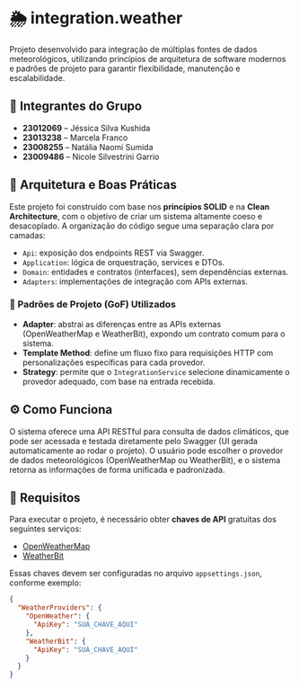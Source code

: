 # 🌦️ integration.weather
Projeto desenvolvido para integração de múltiplas fontes de dados meteorológicos, utilizando princípios de arquitetura de software modernos e padrões de projeto para garantir flexibilidade, manutenção e escalabilidade.

## 👥 Integrantes do Grupo

- **23012069** – Jéssica Silva Kushida  
- **23013238** – Marcela Franco  
- **23008255** – Natália Naomi Sumida  
- **23009486** – Nicole Silvestrini Garrio  

## 🧠 Arquitetura e Boas Práticas
Este projeto foi construído com base nos **princípios SOLID** e na **Clean Architecture**, com o objetivo de criar um sistema altamente coeso e desacoplado. A organização do código segue uma separação clara por camadas:
- `Api`: exposição dos endpoints REST via Swagger.
- `Application`: lógica de orquestração, services e DTOs.
- `Domain`: entidades e contratos (interfaces), sem dependências externas.
- `Adapters`: implementações de integração com APIs externas.

### 🧱 Padrões de Projeto (GoF) Utilizados
- **Adapter**: abstrai as diferenças entre as APIs externas (OpenWeatherMap e WeatherBit), expondo um contrato comum para o sistema.
- **Template Method**: define um fluxo fixo para requisições HTTP com personalizações específicas para cada provedor.
- **Strategy**: permite que o `IntegrationService` selecione dinamicamente o provedor adequado, com base na entrada recebida.

## ⚙️ Como Funciona
O sistema oferece uma API RESTful para consulta de dados climáticos, que pode ser acessada e testada diretamente pelo Swagger (UI gerada automaticamente ao rodar o projeto). O usuário pode escolher o provedor de dados meteorológicos (OpenWeatherMap ou WeatherBit), e o sistema retorna as informações de forma unificada e padronizada.

## 🔐 Requisitos
Para executar o projeto, é necessário obter **chaves de API** gratuitas dos seguintes serviços:
- [OpenWeatherMap](https://openweathermap.org/api)
- [WeatherBit](https://www.weatherbit.io/)

Essas chaves devem ser configuradas no arquivo `appsettings.json`, conforme exemplo:

```json
{
  "WeatherProviders": {
    "OpenWeather": {
      "ApiKey": "SUA_CHAVE_AQUI"
    },
    "WeatherBit": {
      "ApiKey": "SUA_CHAVE_AQUI"
    }
  }
}
